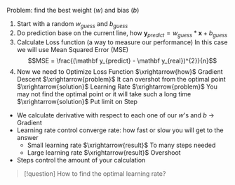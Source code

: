 Problem: find the best weight ($w$) and bias ($b$)
1. Start with a random $w_{guess}$ and $b_{guess}$
2. Do prediction base on the current line, how $\mathbf y_{predict} = w_{guess}*\mathbf x + b_{guess}$
3. Calculate Loss function (a way to measure our performance)
   In this case we will use Mean Squared Error (MSE)
   $$MSE = \frac{(\mathbf y_{predict} - \mathbf y_{real})^{2}}{n}$$
4. Now we need to Optimize Loss Function $\xrightarrow{how}$ Gradient Descent $\xrightarrow{problem}$ It can overshot from the optimal point $\xrightarrow{solution}$ Learning Rate $\xrightarrow{problem}$ You may not find the optimal point or it will take such a long time $\xrightarrow{solution}$ Put limit on Step
* We calculate derivative with respect to each one of our $w$'s and $b$ $\rightarrow$ Gradient
* Learning rate control converge rate: how fast or slow you will get to the answer
	* Small learning rate $\xrightarrow{result}$ To many steps needed
	* Large learning rate $\xrightarrow{result}$ Overshoot
* Steps control the amount of your calculation
> [!question] How to find the optimal learning rate?